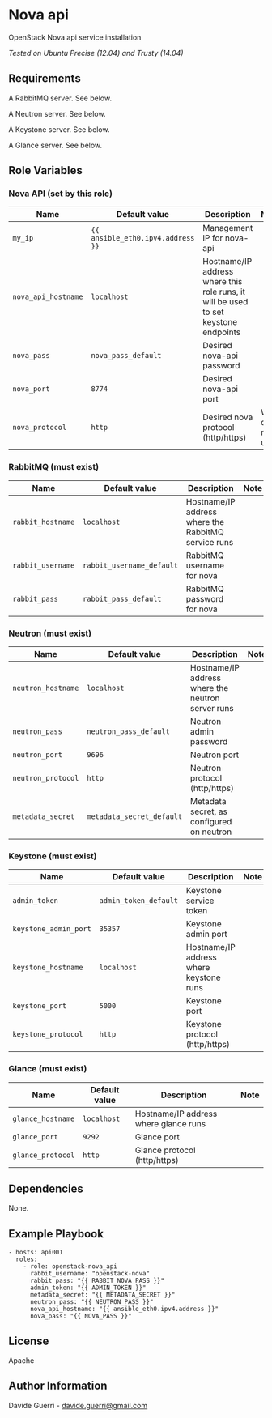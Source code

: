Nova api
=========

OpenStack Nova api service installation

_Tested on Ubuntu Precise (12.04) and Trusty (14.04)_

Requirements
------------

A RabbitMQ server. See below.

A Neutron server. See below.

A Keystone server. See below.

A Glance server. See below.

Role Variables
--------------

### Nova API (set by this role)

| Name | Default value | Description | Note |
|---  |---  |---  |--- |
| `my_ip` | `{{ ansible_eth0.ipv4.address }}` | Management IP for nova-api ||
| `nova_api_hostname` | `localhost` | Hostname/IP address where this role runs, it will be used to set keystone endpoints ||
| `nova_pass` | `nova_pass_default` | Desired nova-api password ||
| `nova_port` | `8774` | Desired nova-api port ||
| `nova_protocol` | `http` | Desired nova protocol (http/https) | WiP, do not use. |

### RabbitMQ (must exist)

| Name | Default value | Description | Note |
|---  |---  |---  |--- |
| `rabbit_hostname` | `localhost` | Hostname/IP address where the RabbitMQ service runs ||
| `rabbit_username` | `rabbit_username_default` | RabbitMQ username for nova ||
| `rabbit_pass` | `rabbit_pass_default` | RabbitMQ password for nova ||

### Neutron (must exist)

| Name | Default value | Description | Note |
|---  |---  |---  |--- |
| `neutron_hostname` | `localhost` | Hostname/IP address where the neutron server runs ||
| `neutron_pass` | `neutron_pass_default` | Neutron admin password ||
| `neutron_port` | `9696` | Neutron port ||
| `neutron_protocol` | `http` | Neutron protocol (http/https) ||
| `metadata_secret` | `metadata_secret_default` | Metadata secret, as configured on neutron ||

### Keystone (must exist)

| Name | Default value | Description | Note |
|---  |---  |---  |--- |
| `admin_token` | `admin_token_default` | Keystone service token ||
| `keystone_admin_port` | `35357` | Keystone admin port ||
| `keystone_hostname` | `localhost` | Hostname/IP address where keystone runs ||
| `keystone_port` | `5000` | Keystone port ||
| `keystone_protocol` | `http` | Keystone protocol (http/https) ||

### Glance (must exist)

| Name | Default value | Description | Note |
|---  |---  |---  |--- |
| `glance_hostname` | `localhost` | Hostname/IP address where glance runs ||
| `glance_port` | `9292` | Glance port ||
| `glance_protocol` | `http` | Glance protocol (http/https) ||


Dependencies
------------

None.

Example Playbook
----------------

    - hosts: api001
      roles:
        - role: openstack-nova_api
          rabbit_username: "openstack-nova"
          rabbit_pass: "{{ RABBIT_NOVA_PASS }}"
          admin_token: "{{ ADMIN_TOKEN }}"
          metadata_secret: "{{ METADATA_SECRET }}"
          neutron_pass: "{{ NEUTRON_PASS }}"
          nova_api_hostname: "{{ ansible_eth0.ipv4.address }}"
          nova_pass: "{{ NOVA_PASS }}"

License
-------

Apache

Author Information
------------------

Davide Guerri - davide.guerri@gmail.com
